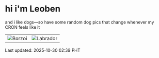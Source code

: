 # hi i'm Leoben

and i like dogs—so have some random dog pics that change whenever my CRON feels like it

|  |  |
|--------|----------|
| ![Borzoi](https://random-dog-vercel.vercel.app/api/random-borzoi?v=1761763162) | ![Labrador](https://random-dog-vercel.vercel.app/api/random-labrador?v=1761763162) |

Last updated: 2025-10-30 02:39 PHT
